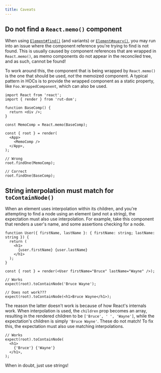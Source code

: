 ```yaml
---
title: Caveats
---
```


## Do not find a `React.memo()` component

When using [`Element#find()`](./api/element.md#find) (and variants) or
[`Element#query()`](./api/element.md#query), you may run into an issue where the component reference
you're trying to find is not found. This is usually caused by component references that are wrapped
in `React.memo()`, as memo components do not appear in the reconciled tree, and as such, cannot be
found!

To work around this, the component that is being wrapped by `React.memo()` is the one that should be
used, _not_ the memoized component. A typical pattern in HOCs is to provide the wrapped component as
a static property, like `Foo.WrappedComponent`, which can also be used.

```tsx
import React from 'react';
import { render } from 'rut-dom';

function BaseComp() {
  return <div />;
}

const MemoComp = React.memo(BaseComp);

const { root } = render(
  <App>
    <MemoComp />
  </App>,
);

// Wrong
root.findOne(MemoComp);

// Correct
root.findOne(BaseComp);
```

## String interpolation must match for `toContainNode()`

When an element uses interpolation within its children, and you're attempting to find a node using
an element (and not a string), the expectation must also use interpolation. For example, take this
component that renders a user's name, and some assertions checking for a node.

```tsx
function User({ firstName, lastName }: { firstName: string; lastName: string }) {
  return (
    <h1>
      {user.firstName} {user.lastName}
    </h1>
  );
}

const { root } = render(<User firstName="Bruce" lastName="Wayne" />);

// Works
expect(root).toContainNode('Bruce Wayne');

// Does not work???
expect(root).toContainNode(<h1>Bruce Wayne</h1>);
```

The reason the latter doesn't work is because of how React's internals work. When interpolation is
used, the `children` prop becomes an array, resulting in the rendered children to be
`['Bruce', ' ', 'Wayne']`, while the expectation's children is simply `'Bruce Wayne'`. These do not
match! To fix this, the expectation must also use matching interpolations.

```tsx
// Works
expect(root).toContainNode(
  <h1>
    {'Bruce'} {'Wayne'}
  </h1>,
);
```

When in doubt, just use strings!
